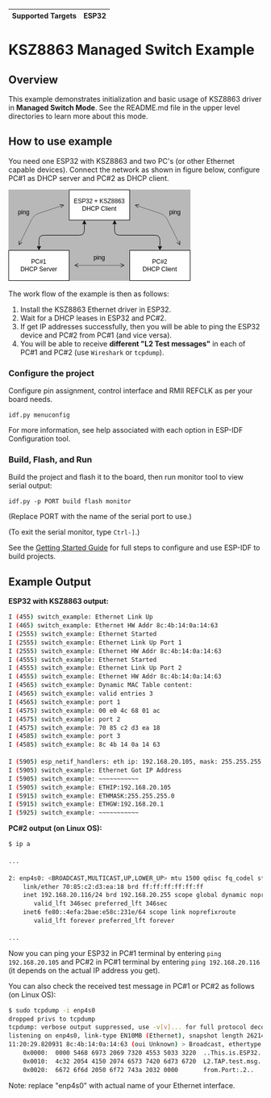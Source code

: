 | Supported Targets | ESP32 |
| ----------------- | ----- |

# KSZ8863 Managed Switch Example

## Overview

This example demonstrates initialization and basic usage of KSZ8863 driver in **Managed Switch Mode**. See the README.md file in the upper level directories to learn more about this mode.

## How to use example

You need one ESP32 with KSZ8863 and two PC's (or other Ethernet capable devices). Connect the network as shown in figure below, configure PC#1 as DHCP server and PC#2 as DHCP client.

![example network](../../docs/example_switch.png)

The work flow of the example is then as follows:

1. Install the KSZ8863 Ethernet driver in ESP32.
2. Wait for a DHCP leases in ESP32 and PC#2.
3. If get IP addresses successfully, then you will be able to ping the ESP32 device and PC#2 from PC#1 (and vice versa).
4. You will be able to receive **different "L2 Test messages"** in each of PC#1 and PC#2 (use ``Wireshark`` or ``tcpdump``).

### Configure the project

Configure pin assignment, control interface and RMII REFCLK as per your board needs.

```
idf.py menuconfig
```

For more information, see help associated with each option in ESP-IDF Configuration tool.

### Build, Flash, and Run

Build the project and flash it to the board, then run monitor tool to view serial output:

```
idf.py -p PORT build flash monitor
```

(Replace PORT with the name of the serial port to use.)

(To exit the serial monitor, type ``Ctrl-]``.)

See the [Getting Started Guide](https://docs.espressif.com/projects/esp-idf/en/latest/get-started/index.html) for full steps to configure and use ESP-IDF to build projects.

## Example Output

**ESP32 with KSZ8863 output:**

```bash
I (455) switch_example: Ethernet Link Up
I (465) switch_example: Ethernet HW Addr 8c:4b:14:0a:14:63
I (2555) switch_example: Ethernet Started
I (2555) switch_example: Ethernet Link Up Port 1
I (2555) switch_example: Ethernet HW Addr 8c:4b:14:0a:14:63
I (4555) switch_example: Ethernet Started
I (4555) switch_example: Ethernet Link Up Port 2
I (4555) switch_example: Ethernet HW Addr 8c:4b:14:0a:14:63
I (4565) switch_example: Dynamic MAC Table content:
I (4565) switch_example: valid entries 3
I (4565) switch_example: port 1
I (4575) switch_example: 00 e0 4c 68 01 ac 
I (4575) switch_example: port 2
I (4575) switch_example: 70 85 c2 d3 ea 18 
I (4585) switch_example: port 3
I (4585) switch_example: 8c 4b 14 0a 14 63 

I (5905) esp_netif_handlers: eth ip: 192.168.20.105, mask: 255.255.255.0, gw: 192.168.20.1
I (5905) switch_example: Ethernet Got IP Address
I (5905) switch_example: ~~~~~~~~~~~
I (5905) switch_example: ETHIP:192.168.20.105
I (5915) switch_example: ETHMASK:255.255.255.0
I (5915) switch_example: ETHGW:192.168.20.1
I (5925) switch_example: ~~~~~~~~~~~
```
**PC#2 output (on Linux OS):**

```bash
$ ip a

...

2: enp4s0: <BROADCAST,MULTICAST,UP,LOWER_UP> mtu 1500 qdisc fq_codel state UP group default qlen 1000
    link/ether 70:85:c2:d3:ea:18 brd ff:ff:ff:ff:ff:ff
    inet 192.168.20.116/24 brd 192.168.20.255 scope global dynamic noprefixroute enp4s0
       valid_lft 346sec preferred_lft 346sec
    inet6 fe80::4efa:2bae:e58c:231e/64 scope link noprefixroute 
       valid_lft forever preferred_lft forever

...
```
Now you can ping your ESP32 in PC#1 terminal by entering `ping 192.168.20.105` and PC#2 in PC#1 terminal by entering `ping 192.168.20.116` (it depends on the actual IP address you get).

You can also check the received test message in PC#1 or PC#2 as follows (on Linux OS):

```bash
$ sudo tcpdump -i enp4s0
dropped privs to tcpdump
tcpdump: verbose output suppressed, use -v[v]... for full protocol decode
listening on enp4s0, link-type EN10MB (Ethernet), snapshot length 262144 bytes
11:20:29.820931 8c:4b:14:0a:14:63 (oui Unknown) > Broadcast, ethertype Unknown (0x7000), length 60: 
	0x0000:  0000 5468 6973 2069 7320 4553 5033 3220  ..This.is.ESP32.
	0x0010:  4c32 2054 4150 2074 6573 7420 6d73 6720  L2.TAP.test.msg.
	0x0020:  6672 6f6d 2050 6f72 743a 2032 0000       from.Port:.2..
```
Note: replace "enp4s0" with actual name of your Ethernet interface.

